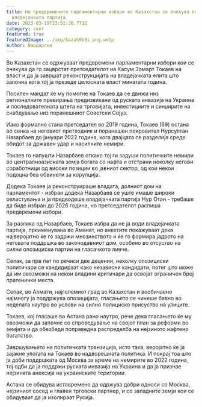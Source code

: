 ```yaml
---
title: На предвремените парламентарни избори во Казахстан се очекува победа на
  владејачката партија
date: 2023-03-19T23:51:30.771Z
category: свет
featured: true
featuredImage: ../img/kazah9b9i.png.webp
author: Вардарски
---
```


Во Казахстан се одржуваат предвремени парламентарни избори кои се очекува да го зацврстат претседателот на Касум Зомарт Токаев на власт и да ја завршат реконструкцијата на владејачката елита што започна кога тој ја презеде целосната власт минатата година.

Посилен мандат ќе му помогне на Токаев да се движи низ регионалните превирања предизвикани од руската инвазија на Украина и последователната штета на трговијата, инвестициите и синџирите на снабдување низ поранешниот Советски Сојуз.

Иако формално стана претседател во 2019 година, Токаев (69) остана во сенка на неговиот претходник и поранешен покровител Нурсултан Назарбаев до јануари 2022 година, кога двајцата се разделија среде обидот за државен удар и насилните немири.

Токаев го напушти Назарбаев откако тој ги задуши политичките немири во централноазиската земја богата со нафта и отстрани неколку негови соработници од високи позиции во јавниот сектор, од кои некои подоцна беа обвинети за корупција.

Додека Токаев ја реконструираше владата, долниот дом на парламентот - избран додека Назарбаев сè уште имаше широки овластувања и ја предводеше владејачката партија Нур Отан - требаше да биде избран до 2026 година, но претседателот распиша предвремени избори.

За разлика од Назарбаев, Токаев избра да не ја води владејачката партија, преименувана во Аманат, но анкетите покажуваат дека најверојатно ќе го задржи мнозинството и ќе го формира јадрото на неговата поддршка во законодавниот дом, особено во отсуство на силни опозициски партии на гласачкото ливче.

Сепак, за прв пат по речиси две децении, неколку опозициски политичари се кандидираат како независни кандидати, потег што може да им овозможи на некои владини критичари да освојат ограничен број пратенички места.

Сепак, во Алмати, најголемиот град во Казахстан и вообичаено најмногу ја поддржува опозицијата, гласањето се чинеше бавно во неделата наутро во услови на силно полициско присуство на улиците.

Токаев, кој гласаше во Астана рано наутро, рече дека гласањето ќе му овозможи да започне со спроведување на својот план за реформи во земјата и да обезбеди поправедна распределба на нејзиното нафтено богатство.

Завршувањето на политичката транзиција, исто така, веројатно ќе ја зајакне улогата на Токаев во надворешната политика. И покрај тоа што ја доби поддршката од Москва за време на немирите во 2022 година, тој одби да ја поддржи руската инвазија на Украина и да ја признае нејзината анексија на украинските територии.

Астана се обидува истовремено да одржува добри односи со Москва, нејзиниот сосед и главен трговски партнер, и со западните земји кои се обидуваат да ја изолираат Русија.
